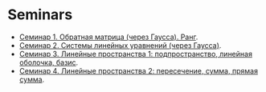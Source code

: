 # Seminars

* [Семинар 1. Обратная матрица (через Гаусса). Ранг](./seminar01).
* [Семинар 2. Системы линейных уравнений (через Гаусса)](./seminar02).
* [Семинар 3. Линейные пространства 1: подпространство, линейная оболочка, базис](./seminar03).
* [Семинар 4. Линейные пространства 2: пересечение, сумма, прямая сумма](./seminar04).
